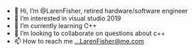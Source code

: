 - 👋 Hi, I’m @LarenFisher, retired hardware/software engineer
- 👀 I’m interested in visual studio 2019
- 🌱 I’m currently learning C++
- 💞️ I’m looking to collaborate on questions about c++
- 📫 How to reach me ...LarenFisher@me.com

<!---
LarenFisher/LarenFisher is a ✨ special ✨ repository because its `README.md` (this file) appears on your GitHub profile.
You can click the Preview link to take a look at your changes.
--->
